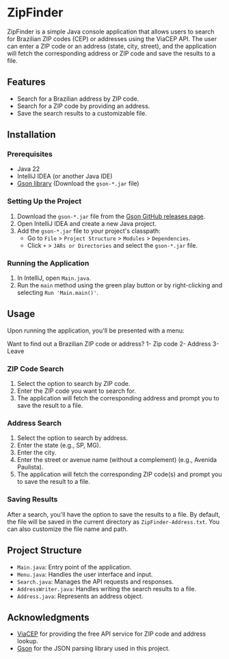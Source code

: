 # ZipFinder

ZipFinder is a simple Java console application that allows users to search for Brazilian ZIP codes (CEP) or addresses using the ViaCEP API. The user can enter a ZIP code or an address (state, city, street), and the application will fetch the corresponding address or ZIP code and save the results to a file.

## Features

- Search for a Brazilian address by ZIP code.
- Search for a ZIP code by providing an address.
- Save the search results to a customizable file.

## Installation

### Prerequisites

- Java 22
- IntelliJ IDEA (or another Java IDE)
- [Gson library](https://github.com/google/gson) (Download the `gson-*.jar` file)

### Setting Up the Project

1. Download the `gson-*.jar` file from the [Gson GitHub releases page](https://github.com/google/gson/releases).
2. Open IntelliJ IDEA and create a new Java project.
3. Add the `gson-*.jar` file to your project's classpath:
   - Go to `File` > `Project Structure` > `Modules` > `Dependencies`.
   - Click `+` > `JARs or Directories` and select the `gson-*.jar` file.

### Running the Application

1. In IntelliJ, open `Main.java`.
2. Run the `main` method using the green play button or by right-clicking and selecting `Run 'Main.main()'`.

## Usage

Upon running the application, you'll be presented with a menu:

Want to find out a Brazilian ZIP code or address?
1- Zip code
2- Address
3- Leave

### ZIP Code Search

1. Select the option to search by ZIP code.
2. Enter the ZIP code you want to search for.
3. The application will fetch the corresponding address and prompt you to save the result to a file.

### Address Search

1. Select the option to search by address.
2. Enter the state (e.g., SP, MG).
3. Enter the city.
4. Enter the street or avenue name (without a complement) (e.g., Avenida Paulista).
5. The application will fetch the corresponding ZIP code(s) and prompt you to save the result to a file.

### Saving Results

After a search, you'll have the option to save the results to a file. By default, the file will be saved in the current directory as `ZipFinder-Address.txt`. You can also customize the file name and path.

## Project Structure

- `Main.java`: Entry point of the application.
- `Menu.java`: Handles the user interface and input.
- `Search.java`: Manages the API requests and responses.
- `AddressWriter.java`: Handles writing the search results to a file.
- `Address.java`: Represents an address object.

## Acknowledgments

- [ViaCEP](https://viacep.com.br/) for providing the free API service for ZIP code and address lookup.
- [Gson](https://github.com/google/gson) for the JSON parsing library used in this project.


